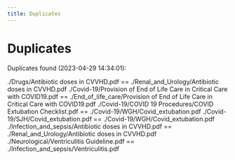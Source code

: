 ```yaml
---
title: Duplicates
---
```


# Duplicates

Duplicates found (2023-04-29 14:34:01):

./Drugs/Antibiotic doses in CVVHD.pdf == ./Renal_and_Urology/Antibiotic doses in CVVHD.pdf
./Covid-19/Provision of End of Life Care in Critical Care with COVID19.pdf == ./End_of_life_care/Provision of End of Life Care in Critical Care with COVID19.pdf
./Covid-19/COVID 19 Procedures/COVID Extubation Checklist.pdf == ./Covid-19/WGH/Covid_extubation.pdf
./Covid-19/SJH/Covid_extubation.pdf == ./Covid-19/WGH/Covid_extubation.pdf
./Infection_and_sepsis/Antibiotic doses in CVVHD.pdf == ./Renal_and_Urology/Antibiotic doses in CVVHD.pdf
./Neurological/Ventriculitis Guideline.pdf == ./Infection_and_sepsis/Ventriculitis.pdf